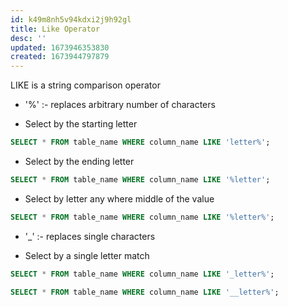 ```yaml
---
id: k49m8nh5v94kdxi2j9h92gl
title: Like Operator
desc: ''
updated: 1673946353830
created: 1673944797879
---
```

LIKE is a string comparison operator

- '%' :- replaces arbitrary number of characters

- Select by the starting letter

```Sql
SELECT * FROM table_name WHERE column_name LIKE 'letter%';
```

- Select by the ending letter

```Sql
SELECT * FROM table_name WHERE column_name LIKE '%letter';
```

- Select by letter any where middle of the value

```Sql
SELECT * FROM table_name WHERE column_name LIKE '%letter%';
```

- '_' :- replaces single characters

- Select by a single letter match

```Sql
SELECT * FROM table_name WHERE column_name LIKE '_letter%';
```

```Sql
SELECT * FROM table_name WHERE column_name LIKE '__letter%';
```
